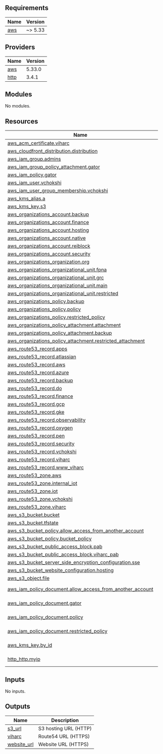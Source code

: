 ## Requirements

| Name | Version |
|------|---------|
| <a name="requirement_aws"></a> [aws](#requirement\_aws) | ~> 5.33 |

## Providers

| Name | Version |
|------|---------|
| <a name="provider_aws"></a> [aws](#provider\_aws) | 5.33.0 |
| <a name="provider_http"></a> [http](#provider\_http) | 3.4.1 |

## Modules

No modules.

## Resources

| Name | Type |
|------|------|
| [aws_acm_certificate.viharc](https://registry.terraform.io/providers/hashicorp/aws/latest/docs/resources/acm_certificate) | resource |
| [aws_cloudfront_distribution.distribution](https://registry.terraform.io/providers/hashicorp/aws/latest/docs/resources/cloudfront_distribution) | resource |
| [aws_iam_group.admins](https://registry.terraform.io/providers/hashicorp/aws/latest/docs/resources/iam_group) | resource |
| [aws_iam_group_policy_attachment.gator](https://registry.terraform.io/providers/hashicorp/aws/latest/docs/resources/iam_group_policy_attachment) | resource |
| [aws_iam_policy.gator](https://registry.terraform.io/providers/hashicorp/aws/latest/docs/resources/iam_policy) | resource |
| [aws_iam_user.vchokshi](https://registry.terraform.io/providers/hashicorp/aws/latest/docs/resources/iam_user) | resource |
| [aws_iam_user_group_membership.vchokshi](https://registry.terraform.io/providers/hashicorp/aws/latest/docs/resources/iam_user_group_membership) | resource |
| [aws_kms_alias.a](https://registry.terraform.io/providers/hashicorp/aws/latest/docs/resources/kms_alias) | resource |
| [aws_kms_key.s3](https://registry.terraform.io/providers/hashicorp/aws/latest/docs/resources/kms_key) | resource |
| [aws_organizations_account.backup](https://registry.terraform.io/providers/hashicorp/aws/latest/docs/resources/organizations_account) | resource |
| [aws_organizations_account.finance](https://registry.terraform.io/providers/hashicorp/aws/latest/docs/resources/organizations_account) | resource |
| [aws_organizations_account.hosting](https://registry.terraform.io/providers/hashicorp/aws/latest/docs/resources/organizations_account) | resource |
| [aws_organizations_account.native](https://registry.terraform.io/providers/hashicorp/aws/latest/docs/resources/organizations_account) | resource |
| [aws_organizations_account.reiblock](https://registry.terraform.io/providers/hashicorp/aws/latest/docs/resources/organizations_account) | resource |
| [aws_organizations_account.security](https://registry.terraform.io/providers/hashicorp/aws/latest/docs/resources/organizations_account) | resource |
| [aws_organizations_organization.org](https://registry.terraform.io/providers/hashicorp/aws/latest/docs/resources/organizations_organization) | resource |
| [aws_organizations_organizational_unit.fpna](https://registry.terraform.io/providers/hashicorp/aws/latest/docs/resources/organizations_organizational_unit) | resource |
| [aws_organizations_organizational_unit.grc](https://registry.terraform.io/providers/hashicorp/aws/latest/docs/resources/organizations_organizational_unit) | resource |
| [aws_organizations_organizational_unit.main](https://registry.terraform.io/providers/hashicorp/aws/latest/docs/resources/organizations_organizational_unit) | resource |
| [aws_organizations_organizational_unit.restricted](https://registry.terraform.io/providers/hashicorp/aws/latest/docs/resources/organizations_organizational_unit) | resource |
| [aws_organizations_policy.backup](https://registry.terraform.io/providers/hashicorp/aws/latest/docs/resources/organizations_policy) | resource |
| [aws_organizations_policy.policy](https://registry.terraform.io/providers/hashicorp/aws/latest/docs/resources/organizations_policy) | resource |
| [aws_organizations_policy.restricted_policy](https://registry.terraform.io/providers/hashicorp/aws/latest/docs/resources/organizations_policy) | resource |
| [aws_organizations_policy_attachment.attachment](https://registry.terraform.io/providers/hashicorp/aws/latest/docs/resources/organizations_policy_attachment) | resource |
| [aws_organizations_policy_attachment.backup](https://registry.terraform.io/providers/hashicorp/aws/latest/docs/resources/organizations_policy_attachment) | resource |
| [aws_organizations_policy_attachment.restricted_attachment](https://registry.terraform.io/providers/hashicorp/aws/latest/docs/resources/organizations_policy_attachment) | resource |
| [aws_route53_record.apps](https://registry.terraform.io/providers/hashicorp/aws/latest/docs/resources/route53_record) | resource |
| [aws_route53_record.atlassian](https://registry.terraform.io/providers/hashicorp/aws/latest/docs/resources/route53_record) | resource |
| [aws_route53_record.aws](https://registry.terraform.io/providers/hashicorp/aws/latest/docs/resources/route53_record) | resource |
| [aws_route53_record.azure](https://registry.terraform.io/providers/hashicorp/aws/latest/docs/resources/route53_record) | resource |
| [aws_route53_record.backup](https://registry.terraform.io/providers/hashicorp/aws/latest/docs/resources/route53_record) | resource |
| [aws_route53_record.do](https://registry.terraform.io/providers/hashicorp/aws/latest/docs/resources/route53_record) | resource |
| [aws_route53_record.finance](https://registry.terraform.io/providers/hashicorp/aws/latest/docs/resources/route53_record) | resource |
| [aws_route53_record.gcp](https://registry.terraform.io/providers/hashicorp/aws/latest/docs/resources/route53_record) | resource |
| [aws_route53_record.gke](https://registry.terraform.io/providers/hashicorp/aws/latest/docs/resources/route53_record) | resource |
| [aws_route53_record.observability](https://registry.terraform.io/providers/hashicorp/aws/latest/docs/resources/route53_record) | resource |
| [aws_route53_record.oxygen](https://registry.terraform.io/providers/hashicorp/aws/latest/docs/resources/route53_record) | resource |
| [aws_route53_record.pen](https://registry.terraform.io/providers/hashicorp/aws/latest/docs/resources/route53_record) | resource |
| [aws_route53_record.security](https://registry.terraform.io/providers/hashicorp/aws/latest/docs/resources/route53_record) | resource |
| [aws_route53_record.vchokshi](https://registry.terraform.io/providers/hashicorp/aws/latest/docs/resources/route53_record) | resource |
| [aws_route53_record.viharc](https://registry.terraform.io/providers/hashicorp/aws/latest/docs/resources/route53_record) | resource |
| [aws_route53_record.www_viharc](https://registry.terraform.io/providers/hashicorp/aws/latest/docs/resources/route53_record) | resource |
| [aws_route53_zone.aws](https://registry.terraform.io/providers/hashicorp/aws/latest/docs/resources/route53_zone) | resource |
| [aws_route53_zone.internal_iot](https://registry.terraform.io/providers/hashicorp/aws/latest/docs/resources/route53_zone) | resource |
| [aws_route53_zone.iot](https://registry.terraform.io/providers/hashicorp/aws/latest/docs/resources/route53_zone) | resource |
| [aws_route53_zone.vchokshi](https://registry.terraform.io/providers/hashicorp/aws/latest/docs/resources/route53_zone) | resource |
| [aws_route53_zone.viharc](https://registry.terraform.io/providers/hashicorp/aws/latest/docs/resources/route53_zone) | resource |
| [aws_s3_bucket.bucket](https://registry.terraform.io/providers/hashicorp/aws/latest/docs/resources/s3_bucket) | resource |
| [aws_s3_bucket.tfstate](https://registry.terraform.io/providers/hashicorp/aws/latest/docs/resources/s3_bucket) | resource |
| [aws_s3_bucket_policy.allow_access_from_another_account](https://registry.terraform.io/providers/hashicorp/aws/latest/docs/resources/s3_bucket_policy) | resource |
| [aws_s3_bucket_policy.bucket_policy](https://registry.terraform.io/providers/hashicorp/aws/latest/docs/resources/s3_bucket_policy) | resource |
| [aws_s3_bucket_public_access_block.pab](https://registry.terraform.io/providers/hashicorp/aws/latest/docs/resources/s3_bucket_public_access_block) | resource |
| [aws_s3_bucket_public_access_block.viharc_pab](https://registry.terraform.io/providers/hashicorp/aws/latest/docs/resources/s3_bucket_public_access_block) | resource |
| [aws_s3_bucket_server_side_encryption_configuration.sse](https://registry.terraform.io/providers/hashicorp/aws/latest/docs/resources/s3_bucket_server_side_encryption_configuration) | resource |
| [aws_s3_bucket_website_configuration.hosting](https://registry.terraform.io/providers/hashicorp/aws/latest/docs/resources/s3_bucket_website_configuration) | resource |
| [aws_s3_object.file](https://registry.terraform.io/providers/hashicorp/aws/latest/docs/resources/s3_object) | resource |
| [aws_iam_policy_document.allow_access_from_another_account](https://registry.terraform.io/providers/hashicorp/aws/latest/docs/data-sources/iam_policy_document) | data source |
| [aws_iam_policy_document.gator](https://registry.terraform.io/providers/hashicorp/aws/latest/docs/data-sources/iam_policy_document) | data source |
| [aws_iam_policy_document.policy](https://registry.terraform.io/providers/hashicorp/aws/latest/docs/data-sources/iam_policy_document) | data source |
| [aws_iam_policy_document.restricted_policy](https://registry.terraform.io/providers/hashicorp/aws/latest/docs/data-sources/iam_policy_document) | data source |
| [aws_kms_key.by_id](https://registry.terraform.io/providers/hashicorp/aws/latest/docs/data-sources/kms_key) | data source |
| [http_http.myip](https://registry.terraform.io/providers/hashicorp/http/latest/docs/data-sources/http) | data source |

## Inputs

No inputs.

## Outputs

| Name | Description |
|------|-------------|
| <a name="output_s3_url"></a> [s3\_url](#output\_s3\_url) | S3 hosting URL (HTTP) |
| <a name="output_viharc"></a> [viharc](#output\_viharc) | Route54 URL (HTTPS) |
| <a name="output_website_url"></a> [website\_url](#output\_website\_url) | Website URL (HTTPS) |
